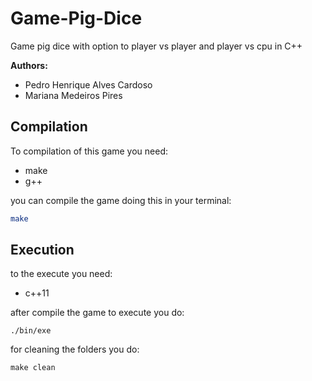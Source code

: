 # Game-Pig-Dice
Game pig dice with option to player vs player and player vs cpu in C++

**Authors:**
+ Pedro Henrique Alves Cardoso
+ Mariana Medeiros Pires

## Compilation
To compilation of this game you need:
+ make
+ g++

you can compile the game doing this in your terminal:
```bash
make
```

## Execution
to the execute you need:
+ c++11

after compile the game to execute you do:
```
./bin/exe
```

for cleaning the folders you do:
```
make clean
```
